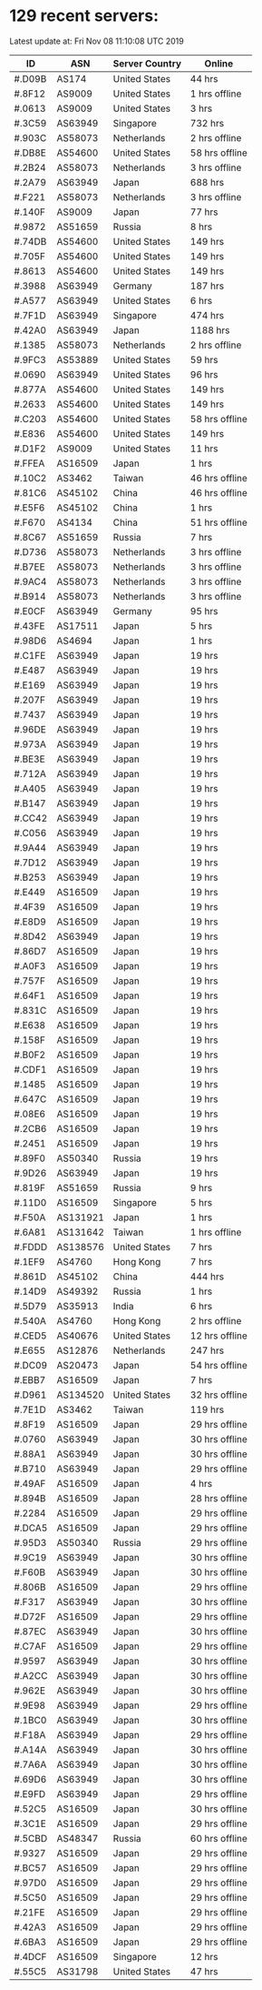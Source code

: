 # 129 recent servers:

Latest update at: Fri Nov 08 11:10:08 UTC 2019

| ID | ASN | Server Country | Online |
| -- | --- | -------------- | ------ |
| #.D09B | AS174 | United States | 44 hrs |
| #.8F12 | AS9009 | United States | 1 hrs offline |
| #.0613 | AS9009 | United States | 3 hrs |
| #.3C59 | AS63949 | Singapore | 732 hrs |
| #.903C | AS58073 | Netherlands | 2 hrs offline |
| #.DB8E | AS54600 | United States | 58 hrs offline |
| #.2B24 | AS58073 | Netherlands | 3 hrs offline |
| #.2A79 | AS63949 | Japan | 688 hrs |
| #.F221 | AS58073 | Netherlands | 3 hrs offline |
| #.140F | AS9009 | Japan | 77 hrs |
| #.9872 | AS51659 | Russia | 8 hrs |
| #.74DB | AS54600 | United States | 149 hrs |
| #.705F | AS54600 | United States | 149 hrs |
| #.8613 | AS54600 | United States | 149 hrs |
| #.3988 | AS63949 | Germany | 187 hrs |
| #.A577 | AS63949 | United States | 6 hrs |
| #.7F1D | AS63949 | Singapore | 474 hrs |
| #.42A0 | AS63949 | Japan | 1188 hrs |
| #.1385 | AS58073 | Netherlands | 2 hrs offline |
| #.9FC3 | AS53889 | United States | 59 hrs |
| #.0690 | AS63949 | United States | 96 hrs |
| #.877A | AS54600 | United States | 149 hrs |
| #.2633 | AS54600 | United States | 149 hrs |
| #.C203 | AS54600 | United States | 58 hrs offline |
| #.E836 | AS54600 | United States | 149 hrs |
| #.D1F2 | AS9009 | United States | 11 hrs |
| #.FFEA | AS16509 | Japan | 1 hrs |
| #.10C2 | AS3462 | Taiwan | 46 hrs offline |
| #.81C6 | AS45102 | China | 46 hrs offline |
| #.E5F6 | AS45102 | China | 1 hrs |
| #.F670 | AS4134 | China | 51 hrs offline |
| #.8C67 | AS51659 | Russia | 7 hrs |
| #.D736 | AS58073 | Netherlands | 3 hrs offline |
| #.B7EE | AS58073 | Netherlands | 3 hrs offline |
| #.9AC4 | AS58073 | Netherlands | 3 hrs offline |
| #.B914 | AS58073 | Netherlands | 3 hrs offline |
| #.E0CF | AS63949 | Germany | 95 hrs |
| #.43FE | AS17511 | Japan | 5 hrs |
| #.98D6 | AS4694 | Japan | 1 hrs |
| #.C1FE | AS63949 | Japan | 19 hrs |
| #.E487 | AS63949 | Japan | 19 hrs |
| #.E169 | AS63949 | Japan | 19 hrs |
| #.207F | AS63949 | Japan | 19 hrs |
| #.7437 | AS63949 | Japan | 19 hrs |
| #.96DE | AS63949 | Japan | 19 hrs |
| #.973A | AS63949 | Japan | 19 hrs |
| #.BE3E | AS63949 | Japan | 19 hrs |
| #.712A | AS63949 | Japan | 19 hrs |
| #.A405 | AS63949 | Japan | 19 hrs |
| #.B147 | AS63949 | Japan | 19 hrs |
| #.CC42 | AS63949 | Japan | 19 hrs |
| #.C056 | AS63949 | Japan | 19 hrs |
| #.9A44 | AS63949 | Japan | 19 hrs |
| #.7D12 | AS63949 | Japan | 19 hrs |
| #.B253 | AS63949 | Japan | 19 hrs |
| #.E449 | AS16509 | Japan | 19 hrs |
| #.4F39 | AS16509 | Japan | 19 hrs |
| #.E8D9 | AS16509 | Japan | 19 hrs |
| #.8D42 | AS63949 | Japan | 19 hrs |
| #.86D7 | AS16509 | Japan | 19 hrs |
| #.A0F3 | AS16509 | Japan | 19 hrs |
| #.757F | AS16509 | Japan | 19 hrs |
| #.64F1 | AS16509 | Japan | 19 hrs |
| #.831C | AS16509 | Japan | 19 hrs |
| #.E638 | AS16509 | Japan | 19 hrs |
| #.158F | AS16509 | Japan | 19 hrs |
| #.B0F2 | AS16509 | Japan | 19 hrs |
| #.CDF1 | AS16509 | Japan | 19 hrs |
| #.1485 | AS16509 | Japan | 19 hrs |
| #.647C | AS16509 | Japan | 19 hrs |
| #.08E6 | AS16509 | Japan | 19 hrs |
| #.2CB6 | AS16509 | Japan | 19 hrs |
| #.2451 | AS16509 | Japan | 19 hrs |
| #.89F0 | AS50340 | Russia | 19 hrs |
| #.9D26 | AS63949 | Japan | 19 hrs |
| #.819F | AS51659 | Russia | 9 hrs |
| #.11D0 | AS16509 | Singapore | 5 hrs |
| #.F50A | AS131921 | Japan | 1 hrs |
| #.6A81 | AS131642 | Taiwan | 1 hrs offline |
| #.FDDD | AS138576 | United States | 7 hrs |
| #.1EF9 | AS4760 | Hong Kong | 7 hrs |
| #.861D | AS45102 | China | 444 hrs |
| #.14D9 | AS49392 | Russia | 1 hrs |
| #.5D79 | AS35913 | India | 6 hrs |
| #.540A | AS4760 | Hong Kong | 2 hrs offline |
| #.CED5 | AS40676 | United States | 12 hrs offline |
| #.E655 | AS12876 | Netherlands | 247 hrs |
| #.DC09 | AS20473 | Japan | 54 hrs offline |
| #.EBB7 | AS16509 | Japan | 7 hrs |
| #.D961 | AS134520 | United States | 32 hrs offline |
| #.7E1D | AS3462 | Taiwan | 119 hrs |
| #.8F19 | AS16509 | Japan | 29 hrs offline |
| #.0760 | AS63949 | Japan | 30 hrs offline |
| #.88A1 | AS63949 | Japan | 30 hrs offline |
| #.B710 | AS63949 | Japan | 29 hrs offline |
| #.49AF | AS16509 | Japan | 4 hrs |
| #.894B | AS16509 | Japan | 28 hrs offline |
| #.2284 | AS16509 | Japan | 29 hrs offline |
| #.DCA5 | AS16509 | Japan | 29 hrs offline |
| #.95D3 | AS50340 | Russia | 29 hrs offline |
| #.9C19 | AS63949 | Japan | 30 hrs offline |
| #.F60B | AS63949 | Japan | 30 hrs offline |
| #.806B | AS16509 | Japan | 29 hrs offline |
| #.F317 | AS63949 | Japan | 30 hrs offline |
| #.D72F | AS16509 | Japan | 29 hrs offline |
| #.87EC | AS63949 | Japan | 30 hrs offline |
| #.C7AF | AS16509 | Japan | 29 hrs offline |
| #.9597 | AS63949 | Japan | 30 hrs offline |
| #.A2CC | AS63949 | Japan | 30 hrs offline |
| #.962E | AS63949 | Japan | 30 hrs offline |
| #.9E98 | AS63949 | Japan | 29 hrs offline |
| #.1BC0 | AS63949 | Japan | 30 hrs offline |
| #.F18A | AS63949 | Japan | 29 hrs offline |
| #.A14A | AS63949 | Japan | 30 hrs offline |
| #.7A6A | AS63949 | Japan | 30 hrs offline |
| #.69D6 | AS63949 | Japan | 30 hrs offline |
| #.E9FD | AS63949 | Japan | 29 hrs offline |
| #.52C5 | AS16509 | Japan | 30 hrs offline |
| #.3C1E | AS16509 | Japan | 29 hrs offline |
| #.5CBD | AS48347 | Russia | 60 hrs offline |
| #.9327 | AS16509 | Japan | 29 hrs offline |
| #.BC57 | AS16509 | Japan | 29 hrs offline |
| #.97D0 | AS16509 | Japan | 29 hrs offline |
| #.5C50 | AS16509 | Japan | 29 hrs offline |
| #.21FE | AS16509 | Japan | 29 hrs offline |
| #.42A3 | AS16509 | Japan | 29 hrs offline |
| #.6BA3 | AS16509 | Japan | 29 hrs offline |
| #.4DCF | AS16509 | Singapore | 12 hrs |
| #.55C5 | AS31798 | United States | 47 hrs |

